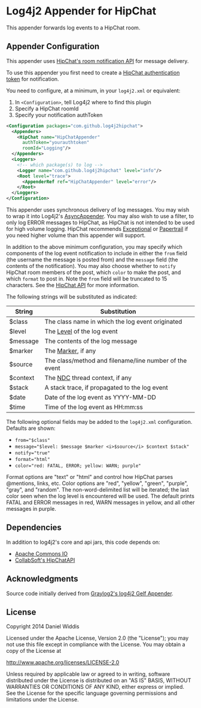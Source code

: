 Log4j2 Appender for HipChat
============================

This appender forwards log events to a HipChat room.

## Appender Configuration

This appender uses [HipChat's room notification API](https://www.hipchat.com/docs/apiv2/method/send_room_notification) for message delivery.

To use this appender you first need to create a [HipChat authentication token](https://www.hipchat.com/docs/api/auth) for notification.

You need to configure, at a minimum, in your `log4j2.xml` or equivalent:
   1. In `<Configuration>`, tell Log4j2 where to find this plugin
   2. Specify a HipChat roomId
   3. Specify your notification authToken 

```xml
<Configuration packages="com.github.log4j2hipchat">
  <Appenders>
    <HipChat name="HipChatAppender" 
      authToken="yourauthtoken" 
      roomId="Logging"/>
  </Appenders>
  <Loggers>
    <!-- which package(s) to log -->
    <Logger name="com.github.log4j2hipchat" level="info"/>
    <Root level="trace">
      <AppenderRef ref="HipChatAppender" level="error"/>
    </Root>
  </Loggers>
</Configuration>
```

This appender uses synchronous delivery of log messages. 
You may wish to wrap it into Log4j2's [AsyncAppender](http://logging.apache.org/log4j/2.x/manual/appenders.html#AsyncAppender). 
You may also wish to use a filter, to only log ERROR messages to HipChat, as HipChat is not intended to be used for high volume logging.
HipChat recommends [Exceptional](http://exceptional.io/) or [Papertrail](http://papertrailapp.com/) if you need higher volume than this appender will support.

In addition to the above minimum configuration, you may specify which components of the log event notification to include in either the `from` field (the username the message is posted from) and the `message` field (the contents of the notification). You may also choose whether to `notify` HipChat room members of the post, which `color` to make the post, and which `format` to post in. Note the `from` field will be truncated to 15 characters.  See the [HipChat API](https://www.hipchat.com/docs/api/method/rooms/message) for more information.

The following strings will be substituted as indicated:

String  | Substitution
------- | -------------
$class | The class name in which the log event originated
$level | The [Level](http://logging.apache.org/log4j/2.0/log4j-api/apidocs/org/apache/logging/log4j/Level.html) of the log event
$message | The contents of the log message
$marker | The [Marker](http://logging.apache.org/log4j/2.0/manual/markers.html), if any
$source | The class/method and filename/line number of the event 
$context | The [NDC](https://logging.apache.org/log4j/1.2/apidocs/org/apache/log4j/NDC.html) thread context, if any
$stack | A stack trace, if propagated to the log event
$date | Date of the log event as YYYY-MM-DD
$time | Time of the log event as HH:mm:ss
   
The following optional fields may be added to the `log4j2.xml` configuration. Defaults are shown:
* `from="$class"`
* `message="$level: $message $marker <i>$source</i> $context $stack"`
* `notify="true"`
* `format="html"` 
* `color="red: FATAL, ERROR; yellow: WARN; purple"` 
   
 Format options are "text" or "html" and control how HipChat parses @mentions, links, etc. 
 Color options are "red", "yellow", "green", "purple", "gray", and "random". 
 The non-word-delimited list will be iterated; the last color seen when the log level is encountered will be used.
 The default prints FATAL and ERROR messages in red, WARN messages in yellow, and all other messages in purple.

## Dependencies

In addition to log4j2's core and api jars, this code depends on:
   - [Apache Commons IO](http://commons.apache.org/proper/commons-io/)
   - [CollabSoft's HipChatAPI](https://bitbucket.org/collabsoft/hipchatapi/) 

## Acknowledgments

Source code initially derived from [Graylog2's log4j2 Gelf Appender](https://github.com/Graylog2/log4j2-gelf).

## License

Copyright 2014 Daniel Widdis

Licensed under the Apache License, Version 2.0 (the "License");
you may not use this file except in compliance with the License.
You may obtain a copy of the License at

   http://www.apache.org/licenses/LICENSE-2.0

Unless required by applicable law or agreed to in writing, software
distributed under the License is distributed on an "AS IS" BASIS,
WITHOUT WARRANTIES OR CONDITIONS OF ANY KIND, either express or implied.
See the License for the specific language governing permissions and
limitations under the License.
